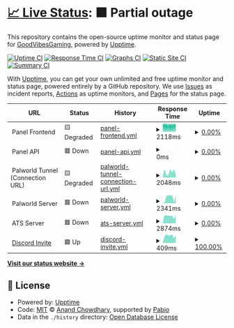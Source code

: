 # [📈 Live Status](https://GoodVibesGaming.github.io/upptime): <!--live status--> **🟧 Partial outage**

This repository contains the open-source uptime monitor and status page for [GoodVibesGaming](https://GoodVibesGaming.github.io/upptime), powered by [Upptime](https://github.com/upptime/upptime).

[![Uptime CI](https://github.com/GoodVibesGaming/upptime/workflows/Uptime%20CI/badge.svg)](https://github.com/GoodVibesGaming/upptime/actions?query=workflow%3A%22Uptime+CI%22)
[![Response Time CI](https://github.com/GoodVibesGaming/upptime/workflows/Response%20Time%20CI/badge.svg)](https://github.com/GoodVibesGaming/upptime/actions?query=workflow%3A%22Response+Time+CI%22)
[![Graphs CI](https://github.com/GoodVibesGaming/upptime/workflows/Graphs%20CI/badge.svg)](https://github.com/GoodVibesGaming/upptime/actions?query=workflow%3A%22Graphs+CI%22)
[![Static Site CI](https://github.com/GoodVibesGaming/upptime/workflows/Static%20Site%20CI/badge.svg)](https://github.com/GoodVibesGaming/upptime/actions?query=workflow%3A%22Static+Site+CI%22)
[![Summary CI](https://github.com/GoodVibesGaming/upptime/workflows/Summary%20CI/badge.svg)](https://github.com/GoodVibesGaming/upptime/actions?query=workflow%3A%22Summary+CI%22)

With [Upptime](https://upptime.js.org), you can get your own unlimited and free uptime monitor and status page, powered entirely by a GitHub repository. We use [Issues](https://github.com/GoodVibesGaming/upptime/issues) as incident reports, [Actions](https://github.com/GoodVibesGaming/upptime/actions) as uptime monitors, and [Pages](https://GoodVibesGaming.github.io/upptime) for the status page.

<!--start: status pages-->
<!-- This summary is generated by Upptime (https://github.com/upptime/upptime) -->
<!-- Do not edit this manually, your changes will be overwritten -->
<!-- prettier-ignore -->
| URL | Status | History | Response Time | Uptime |
| --- | ------ | ------- | ------------- | ------ |
| <img alt="" src="https://cdn.iconscout.com/icon/premium/png-512-thumb/website-2789449-2334235.png?f=ico&w=256" height="13"> Panel Frontend | 🟨 Degraded | [panel-frontend.yml](https://github.com/GoodVibesGaming/upptime/commits/HEAD/history/panel-frontend.yml) | <details><summary><img alt="Response time graph" src="./graphs/panel-frontend/response-time-week.png" height="20"> 2118ms</summary><br><a href="https://GoodVibesGaming.github.io/upptime/history/panel-frontend"><img alt="Response time 2224" src="https://img.shields.io/endpoint?url=https%3A%2F%2Fraw.githubusercontent.com%2FGoodVibesGaming%2Fupptime%2FHEAD%2Fapi%2Fpanel-frontend%2Fresponse-time.json"></a><br><a href="https://GoodVibesGaming.github.io/upptime/history/panel-frontend"><img alt="24-hour response time 2078" src="https://img.shields.io/endpoint?url=https%3A%2F%2Fraw.githubusercontent.com%2FGoodVibesGaming%2Fupptime%2FHEAD%2Fapi%2Fpanel-frontend%2Fresponse-time-day.json"></a><br><a href="https://GoodVibesGaming.github.io/upptime/history/panel-frontend"><img alt="7-day response time 2118" src="https://img.shields.io/endpoint?url=https%3A%2F%2Fraw.githubusercontent.com%2FGoodVibesGaming%2Fupptime%2FHEAD%2Fapi%2Fpanel-frontend%2Fresponse-time-week.json"></a><br><a href="https://GoodVibesGaming.github.io/upptime/history/panel-frontend"><img alt="30-day response time 2374" src="https://img.shields.io/endpoint?url=https%3A%2F%2Fraw.githubusercontent.com%2FGoodVibesGaming%2Fupptime%2FHEAD%2Fapi%2Fpanel-frontend%2Fresponse-time-month.json"></a><br><a href="https://GoodVibesGaming.github.io/upptime/history/panel-frontend"><img alt="1-year response time 2224" src="https://img.shields.io/endpoint?url=https%3A%2F%2Fraw.githubusercontent.com%2FGoodVibesGaming%2Fupptime%2FHEAD%2Fapi%2Fpanel-frontend%2Fresponse-time-year.json"></a></details> | <details><summary><a href="https://GoodVibesGaming.github.io/upptime/history/panel-frontend">0.00%</a></summary><a href="https://GoodVibesGaming.github.io/upptime/history/panel-frontend"><img alt="All-time uptime 49.62%" src="https://img.shields.io/endpoint?url=https%3A%2F%2Fraw.githubusercontent.com%2FGoodVibesGaming%2Fupptime%2FHEAD%2Fapi%2Fpanel-frontend%2Fuptime.json"></a><br><a href="https://GoodVibesGaming.github.io/upptime/history/panel-frontend"><img alt="24-hour uptime 0.00%" src="https://img.shields.io/endpoint?url=https%3A%2F%2Fraw.githubusercontent.com%2FGoodVibesGaming%2Fupptime%2FHEAD%2Fapi%2Fpanel-frontend%2Fuptime-day.json"></a><br><a href="https://GoodVibesGaming.github.io/upptime/history/panel-frontend"><img alt="7-day uptime 0.00%" src="https://img.shields.io/endpoint?url=https%3A%2F%2Fraw.githubusercontent.com%2FGoodVibesGaming%2Fupptime%2FHEAD%2Fapi%2Fpanel-frontend%2Fuptime-week.json"></a><br><a href="https://GoodVibesGaming.github.io/upptime/history/panel-frontend"><img alt="30-day uptime 0.00%" src="https://img.shields.io/endpoint?url=https%3A%2F%2Fraw.githubusercontent.com%2FGoodVibesGaming%2Fupptime%2FHEAD%2Fapi%2Fpanel-frontend%2Fuptime-month.json"></a><br><a href="https://GoodVibesGaming.github.io/upptime/history/panel-frontend"><img alt="1-year uptime 49.62%" src="https://img.shields.io/endpoint?url=https%3A%2F%2Fraw.githubusercontent.com%2FGoodVibesGaming%2Fupptime%2FHEAD%2Fapi%2Fpanel-frontend%2Fuptime-year.json"></a></details>
| <img alt="" src="https://cdn.iconscout.com/icon/premium/png-512-thumb/api-integration-3919190-3246461.png?f=ico&w=256" height="13"> Panel API | 🟥 Down | [panel-api.yml](https://github.com/GoodVibesGaming/upptime/commits/HEAD/history/panel-api.yml) | <details><summary><img alt="Response time graph" src="./graphs/panel-api/response-time-week.png" height="20"> 0ms</summary><br><a href="https://GoodVibesGaming.github.io/upptime/history/panel-api"><img alt="Response time 46" src="https://img.shields.io/endpoint?url=https%3A%2F%2Fraw.githubusercontent.com%2FGoodVibesGaming%2Fupptime%2FHEAD%2Fapi%2Fpanel-api%2Fresponse-time.json"></a><br><a href="https://GoodVibesGaming.github.io/upptime/history/panel-api"><img alt="24-hour response time 0" src="https://img.shields.io/endpoint?url=https%3A%2F%2Fraw.githubusercontent.com%2FGoodVibesGaming%2Fupptime%2FHEAD%2Fapi%2Fpanel-api%2Fresponse-time-day.json"></a><br><a href="https://GoodVibesGaming.github.io/upptime/history/panel-api"><img alt="7-day response time 0" src="https://img.shields.io/endpoint?url=https%3A%2F%2Fraw.githubusercontent.com%2FGoodVibesGaming%2Fupptime%2FHEAD%2Fapi%2Fpanel-api%2Fresponse-time-week.json"></a><br><a href="https://GoodVibesGaming.github.io/upptime/history/panel-api"><img alt="30-day response time 0" src="https://img.shields.io/endpoint?url=https%3A%2F%2Fraw.githubusercontent.com%2FGoodVibesGaming%2Fupptime%2FHEAD%2Fapi%2Fpanel-api%2Fresponse-time-month.json"></a><br><a href="https://GoodVibesGaming.github.io/upptime/history/panel-api"><img alt="1-year response time 46" src="https://img.shields.io/endpoint?url=https%3A%2F%2Fraw.githubusercontent.com%2FGoodVibesGaming%2Fupptime%2FHEAD%2Fapi%2Fpanel-api%2Fresponse-time-year.json"></a></details> | <details><summary><a href="https://GoodVibesGaming.github.io/upptime/history/panel-api">0.00%</a></summary><a href="https://GoodVibesGaming.github.io/upptime/history/panel-api"><img alt="All-time uptime 49.86%" src="https://img.shields.io/endpoint?url=https%3A%2F%2Fraw.githubusercontent.com%2FGoodVibesGaming%2Fupptime%2FHEAD%2Fapi%2Fpanel-api%2Fuptime.json"></a><br><a href="https://GoodVibesGaming.github.io/upptime/history/panel-api"><img alt="24-hour uptime 0.00%" src="https://img.shields.io/endpoint?url=https%3A%2F%2Fraw.githubusercontent.com%2FGoodVibesGaming%2Fupptime%2FHEAD%2Fapi%2Fpanel-api%2Fuptime-day.json"></a><br><a href="https://GoodVibesGaming.github.io/upptime/history/panel-api"><img alt="7-day uptime 0.00%" src="https://img.shields.io/endpoint?url=https%3A%2F%2Fraw.githubusercontent.com%2FGoodVibesGaming%2Fupptime%2FHEAD%2Fapi%2Fpanel-api%2Fuptime-week.json"></a><br><a href="https://GoodVibesGaming.github.io/upptime/history/panel-api"><img alt="30-day uptime 0.00%" src="https://img.shields.io/endpoint?url=https%3A%2F%2Fraw.githubusercontent.com%2FGoodVibesGaming%2Fupptime%2FHEAD%2Fapi%2Fpanel-api%2Fuptime-month.json"></a><br><a href="https://GoodVibesGaming.github.io/upptime/history/panel-api"><img alt="1-year uptime 49.86%" src="https://img.shields.io/endpoint?url=https%3A%2F%2Fraw.githubusercontent.com%2FGoodVibesGaming%2Fupptime%2FHEAD%2Fapi%2Fpanel-api%2Fuptime-year.json"></a></details>
| <img alt="" src="https://cdn.iconscout.com/icon/premium/png-512-thumb/tunnel-144640.png?f=ico&w=256" height="13"> Palworld Tunnel (Connection URL) | 🟨 Degraded | [palworld-tunnel-connection-url.yml](https://github.com/GoodVibesGaming/upptime/commits/HEAD/history/palworld-tunnel-connection-url.yml) | <details><summary><img alt="Response time graph" src="./graphs/palworld-tunnel-connection-url/response-time-week.png" height="20"> 2048ms</summary><br><a href="https://GoodVibesGaming.github.io/upptime/history/palworld-tunnel-connection-url"><img alt="Response time 253" src="https://img.shields.io/endpoint?url=https%3A%2F%2Fraw.githubusercontent.com%2FGoodVibesGaming%2Fupptime%2FHEAD%2Fapi%2Fpalworld-tunnel-connection-url%2Fresponse-time.json"></a><br><a href="https://GoodVibesGaming.github.io/upptime/history/palworld-tunnel-connection-url"><img alt="24-hour response time 1032" src="https://img.shields.io/endpoint?url=https%3A%2F%2Fraw.githubusercontent.com%2FGoodVibesGaming%2Fupptime%2FHEAD%2Fapi%2Fpalworld-tunnel-connection-url%2Fresponse-time-day.json"></a><br><a href="https://GoodVibesGaming.github.io/upptime/history/palworld-tunnel-connection-url"><img alt="7-day response time 2048" src="https://img.shields.io/endpoint?url=https%3A%2F%2Fraw.githubusercontent.com%2FGoodVibesGaming%2Fupptime%2FHEAD%2Fapi%2Fpalworld-tunnel-connection-url%2Fresponse-time-week.json"></a><br><a href="https://GoodVibesGaming.github.io/upptime/history/palworld-tunnel-connection-url"><img alt="30-day response time 903" src="https://img.shields.io/endpoint?url=https%3A%2F%2Fraw.githubusercontent.com%2FGoodVibesGaming%2Fupptime%2FHEAD%2Fapi%2Fpalworld-tunnel-connection-url%2Fresponse-time-month.json"></a><br><a href="https://GoodVibesGaming.github.io/upptime/history/palworld-tunnel-connection-url"><img alt="1-year response time 253" src="https://img.shields.io/endpoint?url=https%3A%2F%2Fraw.githubusercontent.com%2FGoodVibesGaming%2Fupptime%2FHEAD%2Fapi%2Fpalworld-tunnel-connection-url%2Fresponse-time-year.json"></a></details> | <details><summary><a href="https://GoodVibesGaming.github.io/upptime/history/palworld-tunnel-connection-url">0.00%</a></summary><a href="https://GoodVibesGaming.github.io/upptime/history/palworld-tunnel-connection-url"><img alt="All-time uptime 49.48%" src="https://img.shields.io/endpoint?url=https%3A%2F%2Fraw.githubusercontent.com%2FGoodVibesGaming%2Fupptime%2FHEAD%2Fapi%2Fpalworld-tunnel-connection-url%2Fuptime.json"></a><br><a href="https://GoodVibesGaming.github.io/upptime/history/palworld-tunnel-connection-url"><img alt="24-hour uptime 0.00%" src="https://img.shields.io/endpoint?url=https%3A%2F%2Fraw.githubusercontent.com%2FGoodVibesGaming%2Fupptime%2FHEAD%2Fapi%2Fpalworld-tunnel-connection-url%2Fuptime-day.json"></a><br><a href="https://GoodVibesGaming.github.io/upptime/history/palworld-tunnel-connection-url"><img alt="7-day uptime 0.00%" src="https://img.shields.io/endpoint?url=https%3A%2F%2Fraw.githubusercontent.com%2FGoodVibesGaming%2Fupptime%2FHEAD%2Fapi%2Fpalworld-tunnel-connection-url%2Fuptime-week.json"></a><br><a href="https://GoodVibesGaming.github.io/upptime/history/palworld-tunnel-connection-url"><img alt="30-day uptime 0.00%" src="https://img.shields.io/endpoint?url=https%3A%2F%2Fraw.githubusercontent.com%2FGoodVibesGaming%2Fupptime%2FHEAD%2Fapi%2Fpalworld-tunnel-connection-url%2Fuptime-month.json"></a><br><a href="https://GoodVibesGaming.github.io/upptime/history/palworld-tunnel-connection-url"><img alt="1-year uptime 49.48%" src="https://img.shields.io/endpoint?url=https%3A%2F%2Fraw.githubusercontent.com%2FGoodVibesGaming%2Fupptime%2FHEAD%2Fapi%2Fpalworld-tunnel-connection-url%2Fuptime-year.json"></a></details>
| <img alt="" src="https://palworld.wiki.gg/favicon.ico" height="13"> Palworld Server | 🟥 Down | [palworld-server.yml](https://github.com/GoodVibesGaming/upptime/commits/HEAD/history/palworld-server.yml) | <details><summary><img alt="Response time graph" src="./graphs/palworld-server/response-time-week.png" height="20"> 2341ms</summary><br><a href="https://GoodVibesGaming.github.io/upptime/history/palworld-server"><img alt="Response time 353" src="https://img.shields.io/endpoint?url=https%3A%2F%2Fraw.githubusercontent.com%2FGoodVibesGaming%2Fupptime%2FHEAD%2Fapi%2Fpalworld-server%2Fresponse-time.json"></a><br><a href="https://GoodVibesGaming.github.io/upptime/history/palworld-server"><img alt="24-hour response time 3148" src="https://img.shields.io/endpoint?url=https%3A%2F%2Fraw.githubusercontent.com%2FGoodVibesGaming%2Fupptime%2FHEAD%2Fapi%2Fpalworld-server%2Fresponse-time-day.json"></a><br><a href="https://GoodVibesGaming.github.io/upptime/history/palworld-server"><img alt="7-day response time 2341" src="https://img.shields.io/endpoint?url=https%3A%2F%2Fraw.githubusercontent.com%2FGoodVibesGaming%2Fupptime%2FHEAD%2Fapi%2Fpalworld-server%2Fresponse-time-week.json"></a><br><a href="https://GoodVibesGaming.github.io/upptime/history/palworld-server"><img alt="30-day response time 905" src="https://img.shields.io/endpoint?url=https%3A%2F%2Fraw.githubusercontent.com%2FGoodVibesGaming%2Fupptime%2FHEAD%2Fapi%2Fpalworld-server%2Fresponse-time-month.json"></a><br><a href="https://GoodVibesGaming.github.io/upptime/history/palworld-server"><img alt="1-year response time 353" src="https://img.shields.io/endpoint?url=https%3A%2F%2Fraw.githubusercontent.com%2FGoodVibesGaming%2Fupptime%2FHEAD%2Fapi%2Fpalworld-server%2Fresponse-time-year.json"></a></details> | <details><summary><a href="https://GoodVibesGaming.github.io/upptime/history/palworld-server">0.00%</a></summary><a href="https://GoodVibesGaming.github.io/upptime/history/palworld-server"><img alt="All-time uptime 49.60%" src="https://img.shields.io/endpoint?url=https%3A%2F%2Fraw.githubusercontent.com%2FGoodVibesGaming%2Fupptime%2FHEAD%2Fapi%2Fpalworld-server%2Fuptime.json"></a><br><a href="https://GoodVibesGaming.github.io/upptime/history/palworld-server"><img alt="24-hour uptime 0.00%" src="https://img.shields.io/endpoint?url=https%3A%2F%2Fraw.githubusercontent.com%2FGoodVibesGaming%2Fupptime%2FHEAD%2Fapi%2Fpalworld-server%2Fuptime-day.json"></a><br><a href="https://GoodVibesGaming.github.io/upptime/history/palworld-server"><img alt="7-day uptime 0.00%" src="https://img.shields.io/endpoint?url=https%3A%2F%2Fraw.githubusercontent.com%2FGoodVibesGaming%2Fupptime%2FHEAD%2Fapi%2Fpalworld-server%2Fuptime-week.json"></a><br><a href="https://GoodVibesGaming.github.io/upptime/history/palworld-server"><img alt="30-day uptime 0.00%" src="https://img.shields.io/endpoint?url=https%3A%2F%2Fraw.githubusercontent.com%2FGoodVibesGaming%2Fupptime%2FHEAD%2Fapi%2Fpalworld-server%2Fuptime-month.json"></a><br><a href="https://GoodVibesGaming.github.io/upptime/history/palworld-server"><img alt="1-year uptime 49.60%" src="https://img.shields.io/endpoint?url=https%3A%2F%2Fraw.githubusercontent.com%2FGoodVibesGaming%2Fupptime%2FHEAD%2Fapi%2Fpalworld-server%2Fuptime-year.json"></a></details>
| <img alt="" src="https://trucksimulator.wiki.gg/favicon.ico" height="13"> ATS Server | 🟥 Down | [ats-server.yml](https://github.com/GoodVibesGaming/upptime/commits/HEAD/history/ats-server.yml) | <details><summary><img alt="Response time graph" src="./graphs/ats-server/response-time-week.png" height="20"> 2874ms</summary><br><a href="https://GoodVibesGaming.github.io/upptime/history/ats-server"><img alt="Response time 372" src="https://img.shields.io/endpoint?url=https%3A%2F%2Fraw.githubusercontent.com%2FGoodVibesGaming%2Fupptime%2FHEAD%2Fapi%2Fats-server%2Fresponse-time.json"></a><br><a href="https://GoodVibesGaming.github.io/upptime/history/ats-server"><img alt="24-hour response time 3155" src="https://img.shields.io/endpoint?url=https%3A%2F%2Fraw.githubusercontent.com%2FGoodVibesGaming%2Fupptime%2FHEAD%2Fapi%2Fats-server%2Fresponse-time-day.json"></a><br><a href="https://GoodVibesGaming.github.io/upptime/history/ats-server"><img alt="7-day response time 2874" src="https://img.shields.io/endpoint?url=https%3A%2F%2Fraw.githubusercontent.com%2FGoodVibesGaming%2Fupptime%2FHEAD%2Fapi%2Fats-server%2Fresponse-time-week.json"></a><br><a href="https://GoodVibesGaming.github.io/upptime/history/ats-server"><img alt="30-day response time 1069" src="https://img.shields.io/endpoint?url=https%3A%2F%2Fraw.githubusercontent.com%2FGoodVibesGaming%2Fupptime%2FHEAD%2Fapi%2Fats-server%2Fresponse-time-month.json"></a><br><a href="https://GoodVibesGaming.github.io/upptime/history/ats-server"><img alt="1-year response time 372" src="https://img.shields.io/endpoint?url=https%3A%2F%2Fraw.githubusercontent.com%2FGoodVibesGaming%2Fupptime%2FHEAD%2Fapi%2Fats-server%2Fresponse-time-year.json"></a></details> | <details><summary><a href="https://GoodVibesGaming.github.io/upptime/history/ats-server">0.00%</a></summary><a href="https://GoodVibesGaming.github.io/upptime/history/ats-server"><img alt="All-time uptime 49.60%" src="https://img.shields.io/endpoint?url=https%3A%2F%2Fraw.githubusercontent.com%2FGoodVibesGaming%2Fupptime%2FHEAD%2Fapi%2Fats-server%2Fuptime.json"></a><br><a href="https://GoodVibesGaming.github.io/upptime/history/ats-server"><img alt="24-hour uptime 0.00%" src="https://img.shields.io/endpoint?url=https%3A%2F%2Fraw.githubusercontent.com%2FGoodVibesGaming%2Fupptime%2FHEAD%2Fapi%2Fats-server%2Fuptime-day.json"></a><br><a href="https://GoodVibesGaming.github.io/upptime/history/ats-server"><img alt="7-day uptime 0.00%" src="https://img.shields.io/endpoint?url=https%3A%2F%2Fraw.githubusercontent.com%2FGoodVibesGaming%2Fupptime%2FHEAD%2Fapi%2Fats-server%2Fuptime-week.json"></a><br><a href="https://GoodVibesGaming.github.io/upptime/history/ats-server"><img alt="30-day uptime 0.00%" src="https://img.shields.io/endpoint?url=https%3A%2F%2Fraw.githubusercontent.com%2FGoodVibesGaming%2Fupptime%2FHEAD%2Fapi%2Fats-server%2Fuptime-month.json"></a><br><a href="https://GoodVibesGaming.github.io/upptime/history/ats-server"><img alt="1-year uptime 49.60%" src="https://img.shields.io/endpoint?url=https%3A%2F%2Fraw.githubusercontent.com%2FGoodVibesGaming%2Fupptime%2FHEAD%2Fapi%2Fats-server%2Fuptime-year.json"></a></details>
| <img alt="" src="https://icons.duckduckgo.com/ip3/discord.gg.ico" height="13"> [Discord Invite](https://discord.gg/vxuKHHuQNk) | 🟩 Up | [discord-invite.yml](https://github.com/GoodVibesGaming/upptime/commits/HEAD/history/discord-invite.yml) | <details><summary><img alt="Response time graph" src="./graphs/discord-invite/response-time-week.png" height="20"> 409ms</summary><br><a href="https://GoodVibesGaming.github.io/upptime/history/discord-invite"><img alt="Response time 366" src="https://img.shields.io/endpoint?url=https%3A%2F%2Fraw.githubusercontent.com%2FGoodVibesGaming%2Fupptime%2FHEAD%2Fapi%2Fdiscord-invite%2Fresponse-time.json"></a><br><a href="https://GoodVibesGaming.github.io/upptime/history/discord-invite"><img alt="24-hour response time 420" src="https://img.shields.io/endpoint?url=https%3A%2F%2Fraw.githubusercontent.com%2FGoodVibesGaming%2Fupptime%2FHEAD%2Fapi%2Fdiscord-invite%2Fresponse-time-day.json"></a><br><a href="https://GoodVibesGaming.github.io/upptime/history/discord-invite"><img alt="7-day response time 409" src="https://img.shields.io/endpoint?url=https%3A%2F%2Fraw.githubusercontent.com%2FGoodVibesGaming%2Fupptime%2FHEAD%2Fapi%2Fdiscord-invite%2Fresponse-time-week.json"></a><br><a href="https://GoodVibesGaming.github.io/upptime/history/discord-invite"><img alt="30-day response time 432" src="https://img.shields.io/endpoint?url=https%3A%2F%2Fraw.githubusercontent.com%2FGoodVibesGaming%2Fupptime%2FHEAD%2Fapi%2Fdiscord-invite%2Fresponse-time-month.json"></a><br><a href="https://GoodVibesGaming.github.io/upptime/history/discord-invite"><img alt="1-year response time 366" src="https://img.shields.io/endpoint?url=https%3A%2F%2Fraw.githubusercontent.com%2FGoodVibesGaming%2Fupptime%2FHEAD%2Fapi%2Fdiscord-invite%2Fresponse-time-year.json"></a></details> | <details><summary><a href="https://GoodVibesGaming.github.io/upptime/history/discord-invite">100.00%</a></summary><a href="https://GoodVibesGaming.github.io/upptime/history/discord-invite"><img alt="All-time uptime 100.00%" src="https://img.shields.io/endpoint?url=https%3A%2F%2Fraw.githubusercontent.com%2FGoodVibesGaming%2Fupptime%2FHEAD%2Fapi%2Fdiscord-invite%2Fuptime.json"></a><br><a href="https://GoodVibesGaming.github.io/upptime/history/discord-invite"><img alt="24-hour uptime 100.00%" src="https://img.shields.io/endpoint?url=https%3A%2F%2Fraw.githubusercontent.com%2FGoodVibesGaming%2Fupptime%2FHEAD%2Fapi%2Fdiscord-invite%2Fuptime-day.json"></a><br><a href="https://GoodVibesGaming.github.io/upptime/history/discord-invite"><img alt="7-day uptime 100.00%" src="https://img.shields.io/endpoint?url=https%3A%2F%2Fraw.githubusercontent.com%2FGoodVibesGaming%2Fupptime%2FHEAD%2Fapi%2Fdiscord-invite%2Fuptime-week.json"></a><br><a href="https://GoodVibesGaming.github.io/upptime/history/discord-invite"><img alt="30-day uptime 100.00%" src="https://img.shields.io/endpoint?url=https%3A%2F%2Fraw.githubusercontent.com%2FGoodVibesGaming%2Fupptime%2FHEAD%2Fapi%2Fdiscord-invite%2Fuptime-month.json"></a><br><a href="https://GoodVibesGaming.github.io/upptime/history/discord-invite"><img alt="1-year uptime 100.00%" src="https://img.shields.io/endpoint?url=https%3A%2F%2Fraw.githubusercontent.com%2FGoodVibesGaming%2Fupptime%2FHEAD%2Fapi%2Fdiscord-invite%2Fuptime-year.json"></a></details>

<!--end: status pages-->

[**Visit our status website →**](https://GoodVibesGaming.github.io/upptime)

## 📄 License

- Powered by: [Upptime](https://github.com/upptime/upptime)
- Code: [MIT](./LICENSE) © [Anand Chowdhary](https://anandchowdhary.com), supported by [Pabio](https://pabio.com)
- Data in the `./history` directory: [Open Database License](https://opendatacommons.org/licenses/odbl/1-0/)
